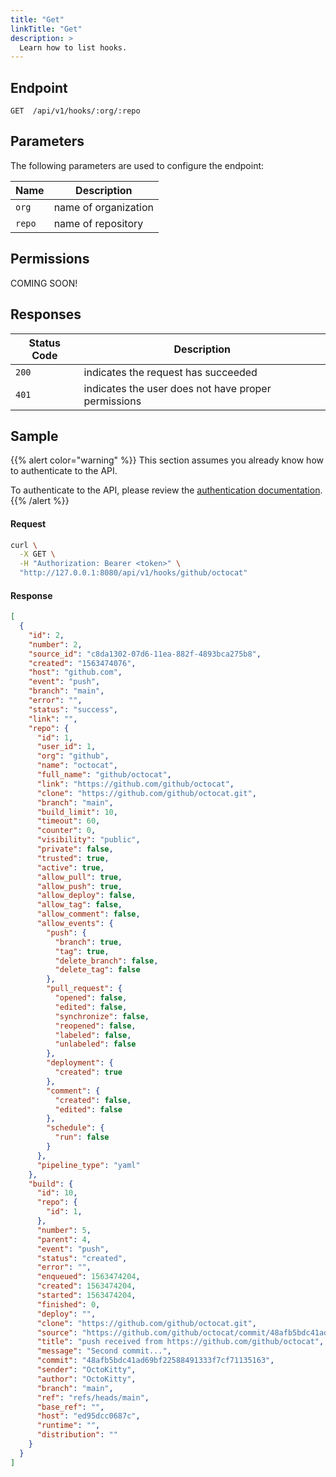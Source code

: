 ```yaml
---
title: "Get"
linkTitle: "Get"
description: >
  Learn how to list hooks.
---
```


## Endpoint

```
GET  /api/v1/hooks/:org/:repo
```

## Parameters

The following parameters are used to configure the endpoint:

| Name   | Description          |
| ------ | -------------------- |
| `org`  | name of organization |
| `repo` | name of repository   |

## Permissions

COMING SOON!

## Responses

| Status Code | Description                                         |
| ----------- | --------------------------------------------------- |
| `200`       | indicates the request has succeeded                 |
| `401`       | indicates the user does not have proper permissions |

## Sample

{{% alert color="warning" %}}
This section assumes you already know how to authenticate to the API.

To authenticate to the API, please review the [authentication documentation](/docs/reference/api/authentication/).
{{% /alert %}}

#### Request

```sh
curl \
  -X GET \
  -H "Authorization: Bearer <token>" \
  "http://127.0.0.1:8080/api/v1/hooks/github/octocat"
```

#### Response

```json
[
  {
    "id": 2,
    "number": 2,
    "source_id": "c8da1302-07d6-11ea-882f-4893bca275b8",
    "created": "1563474076",
    "host": "github.com",
    "event": "push",
    "branch": "main",
    "error": "",
    "status": "success",
    "link": "",
    "repo": {
      "id": 1,
      "user_id": 1,
      "org": "github",
      "name": "octocat",
      "full_name": "github/octocat",
      "link": "https://github.com/github/octocat",
      "clone": "https://github.com/github/octocat.git",
      "branch": "main",
      "build_limit": 10,
      "timeout": 60,
      "counter": 0,
      "visibility": "public",
      "private": false,
      "trusted": true,
      "active": true,
      "allow_pull": true,
      "allow_push": true,
      "allow_deploy": false,
      "allow_tag": false,
      "allow_comment": false,
      "allow_events": {
        "push": {
          "branch": true,
          "tag": true,
          "delete_branch": false,
          "delete_tag": false
        },
        "pull_request": {
          "opened": false,
          "edited": false,
          "synchronize": false,
          "reopened": false,
          "labeled": false,
          "unlabeled": false
        },
        "deployment": {
          "created": true
        },
        "comment": {
          "created": false,
          "edited": false
        },
        "schedule": {
          "run": false
        }
      },
      "pipeline_type": "yaml"
    },
    "build": {
      "id": 10,
      "repo": {
        "id": 1,
      },
      "number": 5,
      "parent": 4,
      "event": "push",
      "status": "created",
      "error": "",
      "enqueued": 1563474204,
      "created": 1563474204,
      "started": 1563474204,
      "finished": 0,
      "deploy": "",
      "clone": "https://github.com/github/octocat.git",
      "source": "https://github.com/github/octocat/commit/48afb5bdc41ad69bf22588491333f7cf71135163",
      "title": "push received from https://github.com/github/octocat",
      "message": "Second commit...",
      "commit": "48afb5bdc41ad69bf22588491333f7cf71135163",
      "sender": "OctoKitty",
      "author": "OctoKitty",
      "branch": "main",
      "ref": "refs/heads/main",
      "base_ref": "",
      "host": "ed95dcc0687c",
      "runtime": "",
      "distribution": ""
    }
  }
]
```
